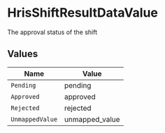 # HrisShiftResultDataValue

The approval status of the shift


## Values

| Name            | Value           |
| --------------- | --------------- |
| `Pending`       | pending         |
| `Approved`      | approved        |
| `Rejected`      | rejected        |
| `UnmappedValue` | unmapped_value  |